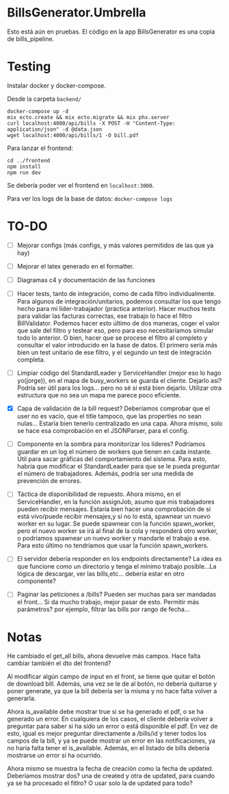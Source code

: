 # BillsGenerator.Umbrella

Esto está aún en pruebas. El código en la app BillsGenerator es una copia de bills_pipeline.

# Testing

Instalar docker y docker-compose.

Desde la carpeta `backend/`

```console
docker-compose up -d
mix ecto.create && mix ecto.migrate && mix phx.server
curl localhost:4000/api/bills -X POST -H "Content-Type: application/json" -d @data.json
wget localhost:4000/api/bills/1 -O bill.pdf
```

Para lanzar el frontend:

```console
cd ../frontend
npm install
npm run dev
```

Se debería poder ver el frontend en `localhost:3000`.

Para ver los logs de la base de datos: `docker-compose logs`

# TO-DO

- [ ] Mejorar configs (más configs, y más valores permitidos de las que ya hay)

- [ ] Mejorar el latex generado en el formatter.

- [ ] Diagramas c4 y documentación de las funciones

- [ ] Hacer tests, tanto de integración, como de cada filtro individualmente. Para algunos de integración/unitarios, podemos consultar los que tengo hecho para mi lider-trabajador (práctica anterior). Hacer muchos tests para validar las facturas correctas, ese trabajo lo hace el filtro BillValidator. Podemos hacer esto último de dos maneras, coger el valor que sale del filtro y testear eso, pero para eso necesitaríamos simular todo lo anterior. O bien, hacer que se procese el filtro al completo y consultar el valor introducido en la base de datos. El primero sería más bien un test unitario de ese filtro, y el segundo un test de integración completa.

- [ ] Limpiar código del StandardLeader y ServiceHandler (mejor eso lo hago yo(jorge)), en el mapa de busy_workers se guarda el cliente. Dejarlo así? Podría ser útil para los logs... pero no sé si está bien dejarlo. Utilizar otra estructura que no sea un mapa me parece poco eficiente.

- [x] Capa de validación de la bill request? Deberíamos comprobar que el user no es vacío, que el title tampoco,
      que las properties no sean nulas... Estaría bien tenerlo centralizado en una capa. Ahora mismo, solo se hace esa comprobación en el JSONParser, para el config.

- [ ] Componente en la sombra para monitorizar los líderes? Podríamos guardar en un log el número de workers que tienen en cada instante. Útil para sacar gráficas del comportamiento del sistema. Para esto, habría que modificar el StandardLeader para que se le pueda preguntar el número de trabajadores. Además, podría ser una medida de prevención de errores.

- [ ] Táctica de disponibilidad de repuesto. Ahora mismo, en el ServiceHandler, en la función assignJob, asumo que mis trabajadores pueden recibir mensajes. Estaría bien hacer una comprobación de si está vivo/puede recibir mensajes,y si no lo está, spawnear un nuevo worker en su lugar. Se puede spawnear con la función spawn_worker, pero el nuevo worker se irá al final de la cola y responderá otro worker, o podríamos spawnear un nuevo worker y mandarle el trabajo a ese. Para esto último no tendríamos que usar la función spawn_workers.

- [ ] El servidor debería responder en los endpoints directamente? La idea es que funcione como un directorio
      y tenga el mínimo trabajo posible...La lógica de descargar, ver las bills,etc... debería estar en otro componente?

- [ ] Paginar las peticiones a /bills? Pueden ser muchas para ser mandadas el front... Si da mucho trabajo, mejor pasar de esto. Permitir más parámetros? por ejemplo, filtrar las bills por rango de fecha...

# Notas

He cambiado el get_all bills, ahora devuelve más campos. Hace falta
cambiar también el dto del frontend?

Al modificar algún campo de input en el front, se tiene que quitar el botón de download bill. Además, una vez se le de al botón, no debería quitarse y poner generate, ya que la bill debería ser la misma y no hace falta volver a generarla.

Ahora is_available debe mostrar true si se ha generado el pdf, o se ha generado un error. En cualquiera de los casos, el cliente debería volver a preguntar para saber si ha sido un error o está disponible el pdf. En vez de esto, igual es mejor preguntar directamente a /bills/id y tener todos los campos de la bill, y ya se puede mostrar un error en las notificaciones, ya no haría falta tener el is_available.
Además, en el listado de bills debería mostrarse un error si ha ocurrido.

Ahora mismo se muestra la fecha de creación como la fecha de updated. Deberíamos mostrar dos? una de created y otra de updated, para cuando ya se ha procesado el fitlro? O usar solo la de updated para todo?
